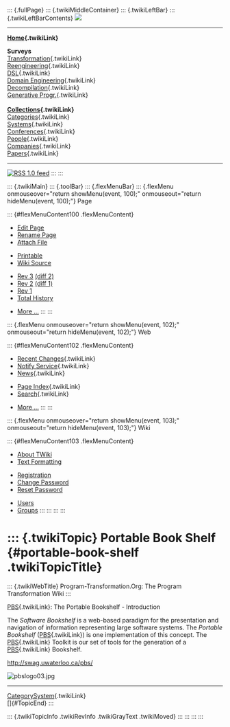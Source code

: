 ::: {.fullPage}
::: {.twikiMiddleContainer}
::: {.twikiLeftBar}
::: {.twikiLeftBarContents}
![](../pub/transformation.gif)

------------------------------------------------------------------------

**[Home](WebHome){.twikiLink}**

**Surveys**\
[Transformation](ProgramTransformation){.twikiLink}\
[Reengineering](ReengineeringWiki){.twikiLink}\
[DSL](DomainSpecificLanguages){.twikiLink}\
[Domain Engineering](DomainEngineering){.twikiLink}\
[Decompilation](DeCompilation){.twikiLink}\
[Generative Progr.](GenerativeProgrammingWiki){.twikiLink}\
\
**[Collections](CategoryCollection){.twikiLink}**\
[Categories](CategoryCategory){.twikiLink}\
[Systems](TransformationSystems){.twikiLink}\
[Conferences](TransformationConferences){.twikiLink}\
[People](TransformationPeople){.twikiLink}\
[Companies](TransformationCompanies){.twikiLink}\
[Papers](CategoryPaper){.twikiLink}

------------------------------------------------------------------------

[![](../pub/rss.gif "RSS 1.0 feed")](WebRss@skin=rss)
:::
:::

::: {.twikiMain}
::: {.toolBar}
::: {.flexMenuBar}
::: {.flexMenu onmouseover="return showMenu(event, 100);" onmouseout="return hideMenu(event, 100);"}
Page

::: {#flexMenuContent100 .flexMenuContent}
-   [Edit
    Page](http://www.program-transformation.org/edit/Transform/PortableBookShelf?t=1536826333)
-   [Rename
    Page](http://www.program-transformation.org/rename/Transform/PortableBookShelf)
-   [Attach
    File](http://www.program-transformation.org/attach/Transform/PortableBookShelf)

<!-- -->

-   [Printable](http://www.program-transformation.org/view/Transform/PortableBookShelf?skin=print.pattern)
-   [Wiki
    Source](http://www.program-transformation.org/view/Transform/PortableBookShelf?skin=text&raw=on&contenttype=text/plain)

<!-- -->

-   [Rev
    3](http://www.program-transformation.org/view/Transform/PortableBookShelf?rev=1.3)
    [(diff 2)](http://www.program-transformation.org/rdiff/Transform/PortableBookShelf?rev1=1.3&rev2=1.2)
-   [Rev
    2](http://www.program-transformation.org/view/Transform/PortableBookShelf?rev=1.2)
    [(diff 1)](http://www.program-transformation.org/rdiff/Transform/PortableBookShelf?rev1=1.2&rev2=1.1)
-   [Rev
    1](http://www.program-transformation.org/view/Transform/PortableBookShelf?rev=1.1)
-   [Total
    History](http://www.program-transformation.org/rdiff/Transform/PortableBookShelf)

<!-- -->

-   [More
    \...](http://www.program-transformation.org/oops/Transform/PortableBookShelf?template=oopsmore&param1=1.3&param2=1.3)
:::
:::

::: {.flexMenu onmouseover="return showMenu(event, 102);" onmouseout="return hideMenu(event, 102);"}
Web

::: {#flexMenuContent102 .flexMenuContent}
-   [Recent Changes](WebChanges){.twikiLink}
-   [Notify Service](WebNotify){.twikiLink}
-   [News](WebNews){.twikiLink}

<!-- -->

-   [Page Index](WebIndex){.twikiLink}
-   [Search](WebSearch){.twikiLink}

<!-- -->

-   [More
    \...](http://www.program-transformation.org/oops/Transform/PortableBookShelf?template=oopsmore&param1=1.3&param2=1.3)
:::
:::

::: {.flexMenu onmouseover="return showMenu(event, 103);" onmouseout="return hideMenu(event, 103);"}
Wiki

::: {#flexMenuContent103 .flexMenuContent}
-   [About
    TWiki](http://www.program-transformation.org/view/TWiki/WebHome)
-   [Text
    Formatting](http://www.program-transformation.org/view/TWiki/TextFormattingRules)

<!-- -->

-   [Registration](http://www.program-transformation.org/view/TWiki/TWikiRegistration)
-   [Change
    Password](http://www.program-transformation.org/view/TWiki/ChangePassword)
-   [Reset
    Password](http://www.program-transformation.org/view/TWiki/ResetPassword)

<!-- -->

-   [Users](http://www.program-transformation.org/view/Main/TWikiUsers)
-   [Groups](http://www.program-transformation.org/view/Main/TWikiGroups)
:::
:::
:::
:::

::: {.twikiTopic}
Portable Book Shelf {#portable-book-shelf .twikiTopicTitle}
===================

::: {.twikiWebTitle}
Program-Transformation.Org: The Program Transformation Wiki
:::

[PBS](PBS){.twikiLink}: The Portable Bookshelf - Introduction

The *Software Bookshelf* is a web-based paradigm for the presentation
and navigation of information representing large software systems. The
*Portable Bookshelf* ([PBS](PBS){.twikiLink}) is one implementation of
this concept. The [PBS](PBS){.twikiLink} Toolkit is our set of tools for
the generation of a [PBS](PBS){.twikiLink} Bookshelf.

<http://swag.uwaterloo.ca/pbs/>

![pbslogo03.jpg](http://swag.uwaterloo.ca/pbs/images/pbslogo03.jpg)

------------------------------------------------------------------------

[CategorySystem](CategorySystem){.twikiLink}\
[]{#TopicEnd}
:::

::: {.twikiTopicInfo .twikiRevInfo .twikiGrayText .twikiMoved}
:::
:::
:::
:::
